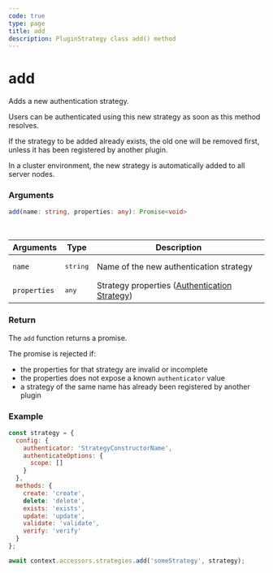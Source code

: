 ```yaml
---
code: true
type: page
title: add
description: PluginStrategy class add() method
---
```


# add

Adds a new authentication strategy.

Users can be authenticated using this new strategy as soon as this method resolves.

If the strategy to be added already exists, the old one will be removed first, unless it has been registered by another plugin.

In a cluster environment, the new strategy is automatically added to all server nodes.

### Arguments

```ts
add(name: string, properties: any): Promise<void>
```

<br/>

| Arguments    | Type              | Description                                                                                                           |
| ------------ | ----------------- | --------------------------------------------------------------------------------------------------------------------- |
| `name`       | <pre>string</pre> | Name of the new authentication strategy                                                                               |
| `properties` | <pre>any</pre> | Strategy properties ([Authentication Strategy](/core/2/guides/write-plugins/integrate-authentication-strategy)) |

### Return

The `add` function returns a promise.

The promise is rejected if:

- the properties for that strategy are invalid or incomplete
- the properties does not expose a known `authenticator` value
- a strategy of the same name has already been registered by another plugin

### Example

```js
const strategy = {
  config: {
    authenticator: 'StrategyConstructorName',
    authenticateOptions: {
      scope: []
    }
  },
  methods: {
    create: 'create',
    delete: 'delete',
    exists: 'exists',
    update: 'update',
    validate: 'validate',
    verify: 'verify'
  }
};

await context.accessors.strategies.add('someStrategy', strategy);
```
